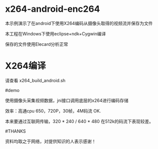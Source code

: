 # x264-android-enc264


本示例演示了在android下使用X264编码从摄像头取得的视频流并保存为文件

本工程在Windows下使用eclipse+ndk+Cygwin编译

保存的文件使用Elecard分析正常


# X264编译

请查看 x264_build_android.sh 


#demo

使用摄像头采集视频数据，jni接口调用底层的x264进行编码存储

效率：高通cpu 650，720P，30帧，4M码流 OK.

本来要通过互联网传输，320 * 240  /  640 * 480  在512k的码流下表现较差。



#THANKS

资料均取之于网络，对提供知识的人表示感谢！
